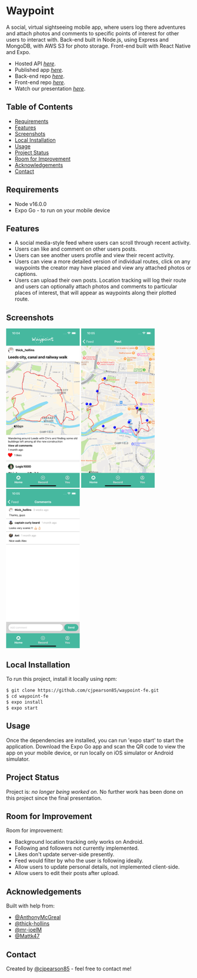 # Waypoint
A social, virtual sightseeing mobile app, where users log there adventures and attach photos and comments to specific points of interest for other users to interact with. Back-end built in Node.js, using Express and MongoDB, with AWS S3 for photo storage. Front-end built with React Native and Expo.

- Hosted API [_here_](https://waypoint-server.herokuapp.com/api).
- Published app [_here_](https://expo.dev/@cjpearson/waypoint).
- Back-end repo [_here_](https://github.com/cjpearson85/waypoint-be).
- Front-end repo [_here_](https://github.com/cjpearson85/waypoint-fe).
- Watch our presentation [_here_](https://youtu.be/rmPnrpoBBiA).


## Table of Contents
* [Requirements](#requirements)
* [Features](#features)
* [Screenshots](#screenshots)
* [Local Installation](#local-installation)
* [Usage](#usage)
* [Project Status](#project-status)
* [Room for Improvement](#room-for-improvement)
* [Acknowledgements](#acknowledgements)
* [Contact](#contact)


## Requirements
- Node v16.0.0
- Expo Go - to run on your mobile device


## Features
- A social media-style feed where users can scroll through recent activity.
- Users can like and comment on other users posts.
- Users can see another users profile and view their recent activity.
- Users can view a more detailed version of individual routes, click on any waypoints the creator may have placed and view any attached photos or captions.
- Users can upload their own posts. Location tracking will log their route and users can optionally attach photos and comments to particular places of interest, that will appear as waypoints along their plotted route.


## Screenshots
<img src="./pics/screenshot-feed.png" width="200">
<img src="./pics/screenshot-post.png" width="200">
<img src="./pics/screenshot-comments.png" width="200">


## Local Installation
To run this project, install it locally using npm:

```
$ git clone https://github.com/cjpearson85/waypoint-fe.git
$ cd waypoint-fe
$ expo install
$ expo start
```

## Usage
Once the dependencies are installed, you can run 'expo start' to start the application. Download the Expo Go app and scan the QR code to view the app on your mobile device, or run locally on iOS simulator or Android simulator.


## Project Status
Project is: _no longer being worked on_. No further work has been done on this project since the final presentation.


## Room for Improvement
Room for improvement:
- Background location tracking only works on Android.
- Following and followers not currently implemented.
- Likes don't update server-side presently.
- Feed would filter by who the user is following ideally.
- Allow users to update personal details, not implemented client-side.
- Allow users to edit their posts after upload.


## Acknowledgements
Built with help from:
- [@AnthonyMcGreal](https://github.com/AnthonyMcGreal)
- [@thick-hollins](https://github.com/thick-hollins)
- [@mr-joelM](https://github.com/mr-joelM)
- [@Mattk47](https://github.com/Mattk47)


## Contact
Created by [@cjpearson85](https://cjpearson-dev.netlify.app/) - feel free to contact me!
